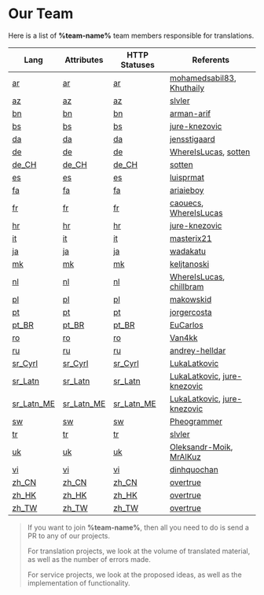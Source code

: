 # Our Team

Here is a list of **%team-name%** team members responsible for translations.

| Lang                                               | Attributes                                               | HTTP Statuses                                               | Referents                                                                                          |
|----------------------------------------------------|----------------------------------------------------------|-------------------------------------------------------------|----------------------------------------------------------------------------------------------------|
| [ar](statuses/lang/statuses/ar.md)                 | [ar](statuses/attributes/statuses/ar.md)                 | [ar](statuses/http-statuses/statuses/ar.md)                 | [mohamedsabil83](https://github.com/mohamedsabil83), [Khuthaily](https://github.com/Khuthaily)     |
| [az](statuses/lang/statuses/az.md)                 | [az](statuses/attributes/statuses/az.md)                 | [az](statuses/http-statuses/statuses/az.md)                 | [slvler](https://github.com/slvler)                                                                |
| [bn](statuses/lang/statuses/bn.md)                 | [bn](statuses/attributes/statuses/bn.md)                 | [bn](statuses/http-statuses/statuses/bn.md)                 | [arman-arif](https://github.com/arman-arif)                                                        |
| [bs](statuses/lang/statuses/bs.md)                 | [bs](statuses/attributes/statuses/bs.md)                 | [bs](statuses/http-statuses/statuses/bs.md)                 | [jure-knezovic](https://github.com/jure-knezovic)                                                  |
| [da](statuses/lang/statuses/da.md)                 | [da](statuses/attributes/statuses/da.md)                 | [da](statuses/http-statuses/statuses/da.md)                 | [jensstigaard](https://github.com/jensstigaard)                                                    |
| [de](statuses/lang/statuses/de.md)                 | [de](statuses/attributes/statuses/de.md)                 | [de](statuses/http-statuses/statuses/de.md)                 | [WhereIsLucas](https://github.com/WhereIsLucas), [sotten](https://github.com/sotten)               |
| [de_CH](statuses/lang/statuses/de_CH.md)           | [de_CH](statuses/attributes/statuses/de_CH.md)           | [de_CH](statuses/http-statuses/statuses/de_CH.md)           | [sotten](https://github.com/sotten)                                                                |
| [es](statuses/lang/statuses/es.md)                 | [es](statuses/attributes/statuses/es.md)                 | [es](statuses/http-statuses/statuses/es.md)                 | [luisprmat](https://github.com/luisprmat)                                                          |
| [fa](statuses/lang/statuses/fa.md)                 | [fa](statuses/attributes/statuses/fa.md)                 | [fa](statuses/http-statuses/statuses/fa.md)                 | [ariaieboy](https://github.com/ariaieboy)                                                          |
| [fr](statuses/lang/statuses/fr.md)                 | [fr](statuses/attributes/statuses/fr.md)                 | [fr](statuses/http-statuses/statuses/fr.md)                 | [caouecs](https://github.com/caouecs), [WhereIsLucas](https://github.com/WhereIsLucas)             |
| [hr](statuses/lang/statuses/hr.md)                 | [hr](statuses/attributes/statuses/hr.md)                 | [hr](statuses/http-statuses/statuses/hr.md)                 | [jure-knezovic](https://github.com/jure-knezovic)                                                  |
| [it](statuses/lang/statuses/it.md)                 | [it](statuses/attributes/statuses/it.md)                 | [it](statuses/http-statuses/statuses/it.md)                 | [masterix21](https://github.com/masterix21)                                                        |
| [ja](statuses/lang/statuses/ja.md)                 | [ja](statuses/attributes/statuses/ja.md)                 | [ja](statuses/http-statuses/statuses/ja.md)                 | [wadakatu](https://github.com/wadakatu)                                                            |
| [mk](statuses/lang/statuses/mk.md)                 | [mk](statuses/attributes/statuses/mk.md)                 | [mk](statuses/http-statuses/statuses/mk.md)                 | [keljtanoski](https://github.com/keljtanoski)                                                      |
| [nl](statuses/lang/statuses/nl.md)                 | [nl](statuses/attributes/statuses/nl.md)                 | [nl](statuses/http-statuses/statuses/nl.md)                 | [WhereIsLucas](https://github.com/WhereIsLucas), [chillbram](https://github.com/chillbram)         |
| [pl](statuses/lang/statuses/pl.md)                 | [pl](statuses/attributes/statuses/pl.md)                 | [pl](statuses/http-statuses/statuses/pl.md)                 | [makowskid](https://github.com/makowskid)                                                          |
| [pt](statuses/lang/statuses/pt.md)                 | [pt](statuses/attributes/statuses/pt.md)                 | [pt](statuses/http-statuses/statuses/pt.md)                 | [jorgercosta](https://github.com/jorgercosta)                                                      |
| [pt_BR](statuses/lang/statuses/pt_BR.md)           | [pt_BR](statuses/attributes/statuses/pt_BR.md)           | [pt_BR](statuses/http-statuses/statuses/pt_BR.md)           | [EuCarlos](https://github.com/EuCarlos)                                                            |
| [ro](statuses/lang/statuses/ro.md)                 | [ro](statuses/attributes/statuses/ro.md)                 | [ro](statuses/http-statuses/statuses/ro.md)                 | [Van4kk](https://github.com/Van4kk)                                                                |
| [ru](statuses/lang/statuses/ru.md)                 | [ru](statuses/attributes/statuses/ru.md)                 | [ru](statuses/http-statuses/statuses/ru.md)                 | [andrey-helldar](https://github.com/andrey-helldar)                                                |
| [sr_Cyrl](statuses/lang/statuses/sr_Cyrl.md)       | [sr_Cyrl](statuses/attributes/statuses/sr_Cyrl.md)       | [sr_Cyrl](statuses/http-statuses/statuses/sr_Cyrl.md)       | [LukaLatkovic](https://github.com/LukaLatkovic)                                                    |
| [sr_Latn](statuses/lang/statuses/sr_Latn.md)       | [sr_Latn](statuses/attributes/statuses/sr_Latn.md)       | [sr_Latn](statuses/http-statuses/statuses/sr_Latn.md)       | [LukaLatkovic](https://github.com/LukaLatkovic), [jure-knezovic](https://github.com/jure-knezovic) |
| [sr_Latn_ME](statuses/lang/statuses/sr_Latn_ME.md) | [sr_Latn_ME](statuses/attributes/statuses/sr_Latn_ME.md) | [sr_Latn_ME](statuses/http-statuses/statuses/sr_Latn_ME.md) | [LukaLatkovic](https://github.com/LukaLatkovic), [jure-knezovic](https://github.com/jure-knezovic) |
| [sw](statuses/lang/statuses/sw.md)                 | [sw](statuses/attributes/statuses/sw.md)                 | [sw](statuses/http-statuses/statuses/sw.md)                 | [Pheogrammer](https://github.com/Pheogrammer)                                                      |
| [tr](statuses/lang/statuses/tr.md)                 | [tr](statuses/attributes/statuses/tr.md)                 | [tr](statuses/http-statuses/statuses/tr.md)                 | [slvler](https://github.com/slvler)                                                                |
| [uk](statuses/lang/statuses/uk.md)                 | [uk](statuses/attributes/statuses/uk.md)                 | [uk](statuses/http-statuses/statuses/uk.md)                 | [Oleksandr-Moik](https://github.com/Oleksandr-Moik), [MrAlKuz](https://github.com/MrAlKuz)         |
| [vi](statuses/lang/statuses/vi.md)                 | [vi](statuses/attributes/statuses/vi.md)                 | [vi](statuses/http-statuses/statuses/vi.md)                 | [dinhquochan](https://github.com/dinhquochan)                                                      |
| [zh_CN](statuses/lang/statuses/zh_CN.md)           | [zh_CN](statuses/attributes/statuses/zh_CN.md)           | [zh_CN](statuses/http-statuses/statuses/zh_CN.md)           | [overtrue](https://github.com/overtrue)                                                            |
| [zh_HK](statuses/lang/statuses/zh_HK.md)           | [zh_HK](statuses/attributes/statuses/zh_HK.md)           | [zh_HK](statuses/http-statuses/statuses/zh_HK.md)           | [overtrue](https://github.com/overtrue)                                                            |
| [zh_TW](statuses/lang/statuses/zh_TW.md)           | [zh_TW](statuses/attributes/statuses/zh_TW.md)           | [zh_TW](statuses/http-statuses/statuses/zh_TW.md)           | [overtrue](https://github.com/overtrue)                                                            |

> If you want to join **%team-name%**, then all you need to do is send a PR to any of our projects.
>
> For translation projects, we look at the volume of translated material, as well as the number of errors made.
>
> For service projects, we look at the proposed ideas, as well as the implementation of functionality.
